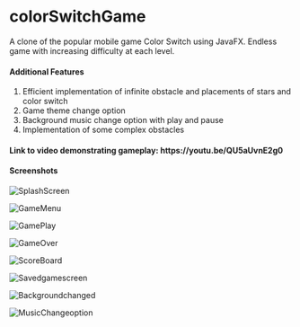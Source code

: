 # colorSwitchGame

A clone of the popular mobile game Color Switch using JavaFX. Endless game with increasing difficulty at each level.

<h4>Additional Features</h4>

1. Efficient implementation of infinite obstacle and placements of stars and color switch
2. Game theme change option 
3. Background music change option with play and pause 
4. Implementation of some complex obstacles

<h4>Link to video demonstrating gameplay: https://youtu.be/QU5aUvnE2g0 </h4>

<h4>Screenshots</h4>

![SplashScreen](https://user-images.githubusercontent.com/66681287/119365828-f8000300-bccd-11eb-8c31-ce820bcc55c1.png)

![GameMenu](https://user-images.githubusercontent.com/66681287/119365882-05b58880-bcce-11eb-9902-604775e95a31.png)

![GamePlay](https://user-images.githubusercontent.com/66681287/119366124-42817f80-bcce-11eb-8aec-190f92888bd9.png)

![GameOver](https://user-images.githubusercontent.com/66681287/119365950-18c85880-bcce-11eb-95f5-bb5ccad426bc.png)

![ScoreBoard](https://user-images.githubusercontent.com/66681287/119366047-2da4ec00-bcce-11eb-9550-508d08288603.png)

![Savedgamescreen](https://user-images.githubusercontent.com/66681287/119366222-5cbb5d80-bcce-11eb-8969-3e2cca3aeab4.png)

![Backgroundchanged](https://user-images.githubusercontent.com/66681287/119366324-765ca500-bcce-11eb-9047-6b2ae064f560.png)

![MusicChangeoption](https://user-images.githubusercontent.com/66681287/119366549-b91e7d00-bcce-11eb-8c51-69194cf2b58c.png)










